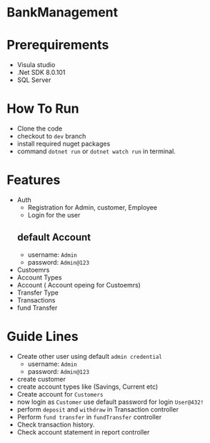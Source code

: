 # BankManagement

# Prerequirements
 * Visula studio
 * .Net SDK 8.0.101
 * SQL Server

# How To Run
 * Clone the code
 * checkout to ```dev``` branch
 * install required nuget packages
 * command ```dotnet run``` or ```dotnet watch run``` in terminal.

# Features
* Auth
  * Registration for Admin, customer, Employee
  * Login for the user
  ## default Account
    * username: ```Admin```
    * password: ```Admin@123```
* Custoemrs
* Account Types
* Account ( Account opeing for Custoemrs)
* Transfer Type
* Transactions
* fund Transfer

# Guide Lines
  * Create other user using default ```admin credential```
      * username: ```Admin```
      * password: ```Admin@123```
  * create customer
  * create account types like (Savings, Current etc)
  * Create account for ```Customers```
  * now login as ```Customer``` use default password for login ```User@432!```
  * perform ```deposit``` and ```withdraw``` in Transaction controller
  * Perform ```fund transfer``` in ```fundTransfer``` controller
  * Check transaction history.
  * Check account statement in report controller
